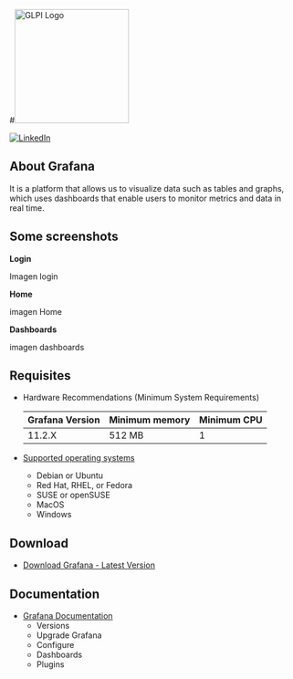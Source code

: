 #<img src="images/Imagunet-Colombia.png" alt="GLPI Logo" width="200" style="margin-right: 20px;"/>


[![LinkedIn](https://img.shields.io/badge/linkedin-profile-blue?style=flat&logo=linkedin&labelColor=2d2d2d&color=0077b5)](https://www.linkedin.com/company/imagune)
## About Grafana
It is a platform that allows us to visualize data such as tables and graphs, which uses dashboards that enable users to monitor metrics and data in real time.

## Some screenshots

**Login**

Imagen login

**Home**

imagen Home

**Dashboards**

imagen dashboards

## Requisites

* Hardware Recommendations (Minimum System Requirements)

    | Grafana Version | Minimum memory | Minimum CPU |
    | ------------ | ----------- | ----------- |
    | 11.2.X       | 512 MB         | 1       |

* [Supported operating systems](https://grafana.com/docs/grafana/latest/setup-grafana/installation/)
    * Debian or Ubuntu
    * Red Hat, RHEL, or Fedora
    * SUSE or openSUSE
    * MacOS
    * Windows
## Download

* [Download Grafana - Latest Version](https://grafana.com/grafana/download?pg=get&plcmt=selfmanaged-box1-cta1)

## Documentation

* [Grafana Documentation](https://grafana.com/docs/grafana/latest/)
    * Versions
    * Upgrade Grafana
    * Configure 
    * Dashboards
    * Plugins 
